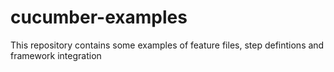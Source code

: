 # cucumber-examples
This repository contains some examples of feature files, step defintions and framework integration
